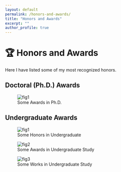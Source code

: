 ```yaml
---
layout: default
permalink: /honors-and-awards/
title: "Honors and Awards"
excerpt: ""
author_profile: true
---
```

# 🏆 Honors and Awards
Here I have listed some of my most recognized honors.

## Doctoral (Ph.D.) Awards

<div class="gif-pair" data-img-width="720px">
  <figure>
	<img src="{{ '/assets/honors_awards/phd1.png' | relative_url }}" alt="fig1" />
	<figcaption>Some Awards in Ph.D.</figcaption>
  </figure>
</div>

## Undergraduate Awards

<div class="gif-pair" data-img-width="720px">
  <figure>
	<img src="{{ '/assets/honors_awards/undergraduate1.png' | relative_url }}" alt="fig1" />
	<figcaption>Some Honors in Undergraduate</figcaption>
  </figure>
</div>

<div class="gif-pair" data-img-width="720px">
  <figure>
	<img src="{{ '/assets/honors_awards/undergraduate2.png' | relative_url }}" alt="fig2" />
	<figcaption>Some Awards in Undergraduate Study</figcaption>
  </figure>
</div>

<div class="gif-pair" data-img-width="720px">
  <figure>
	<img src="{{ '/assets/honors_awards/undergraduate3.png' | relative_url }}" alt="fig3" />
	<figcaption>Some Works in Undergraduate Study</figcaption>
  </figure>
</div>

<!-- 1. **Fandi Gou**, Chenyu Zhao, Hengyuan Zhao and Yunze Cai, *Guide Policy Assisted Reinforcement Learning for Multi-agent Tasks
under Restricted Communication*. Submitted to IEEE Transactions on Neural Networks and Learning Systems (TNNLS), Apr 2025, under review.
	- See a brief work description [here](/publications/gpa-marl2025/). -->



<!-- 
## Subpages

Below are the publication subpages in this section. This list is generated automatically from pages whose URL contains "/publications/" (excluding this index page).

<ul>
{% for p in site.pages %}
	{% if p.url contains '/publications/' and p.url != '/publications/' %}
		<li><a href="{{ p.url }}">{{ p.title }}</a></li>
	{% endif %}
{% endfor %}
</ul> -->